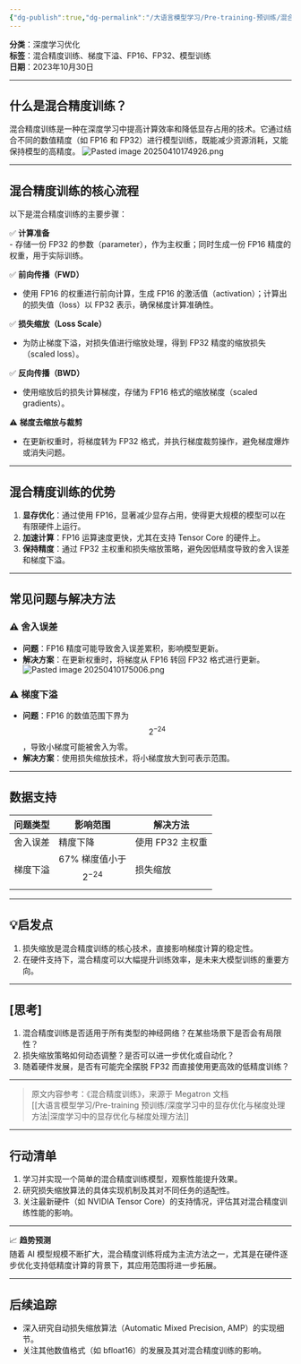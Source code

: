 ```yaml
---
{"dg-publish":true,"dg-permalink":"/大语言模型学习/Pre-training-预训练/混合精度训练","dg-home":false,"dg-description":"在此输入笔记的描述","dg-hide":false,"dg-hide-title":false,"dg-show-backlinks":true,"dg-show-local-graph":true,"dg-show-inline-title":true,"dg-pinned":false,"dg-passphrase":"在此输入访问密码","dg-enable-mathjax":false,"dg-enable-mermaid":false,"dg-enable-uml":false,"dg-note-icon":0,"dg-enable-dataview":false,"tags":["NLP"],"permalink":"/大语言模型学习/Pre-training-预训练/混合精度训练/","dgShowBacklinks":true,"dgShowLocalGraph":true,"dgShowInlineTitle":true,"dgPassFrontmatter":true,"noteIcon":0,"created":"2025-04-09T22:52:12.639+08:00","updated":"2025-04-10T17:52:13.679+08:00"}
---
```




**分类**：深度学习优化  
**标签**：混合精度训练、梯度下溢、FP16、FP32、模型训练  
**日期**：2023年10月30日  

---



## 什么是混合精度训练？
混合精度训练是一种在深度学习中提高计算效率和降低显存占用的技术。它通过结合不同的数值精度（如 FP16 和 FP32）进行模型训练，既能减少资源消耗，又能保持模型的高精度。
![Pasted image 20250410174926.png](/img/user/%E9%99%84%E4%BB%B6/Pasted%20image%2020250410174926.png)

---



## 混合精度训练的核心流程
以下是混合精度训练的主要步骤：

✅ **计算准备**  
	- 存储一份 FP32 的参数（parameter），作为主权重；同时生成一份 FP16 精度的权重，用于实际训练。  

✅ **前向传播（FWD）**  
- 使用 FP16 的权重进行前向计算，生成 FP16 的激活值（activation）；计算出的损失值（loss）以 FP32 表示，确保梯度计算准确性。  

✅ **损失缩放（Loss Scale）**  
- 为防止梯度下溢，对损失值进行缩放处理，得到 FP32 精度的缩放损失（scaled loss）。  

✅ **反向传播（BWD）**  
- 使用缩放后的损失计算梯度，存储为 FP16 格式的缩放梯度（scaled gradients）。  

⚠ **梯度去缩放与裁剪**  
- 在更新权重时，将梯度转为 FP32 格式，并执行梯度裁剪操作，避免梯度爆炸或消失问题。

---



## 混合精度训练的优势
1. **显存优化**：通过使用 FP16，显著减少显存占用，使得更大规模的模型可以在有限硬件上运行。  
2. **加速计算**：FP16 运算速度更快，尤其在支持 Tensor Core 的硬件上。  
3. **保持精度**：通过 FP32 主权重和损失缩放策略，避免因低精度导致的舍入误差和梯度下溢。

---



## 常见问题与解决方法

### ⚠ 舍入误差
- **问题**：FP16 精度可能导致舍入误差累积，影响模型更新。  
- **解决方案**：在更新权重时，将梯度从 FP16 转回 FP32 格式进行更新。
![Pasted image 20250410175006.png](/img/user/%E9%99%84%E4%BB%B6/Pasted%20image%2020250410175006.png)


### ⚠ 梯度下溢
- **问题**：FP16 的数值范围下界为 $$2^{-24}$$，导致小梯度可能被舍入为零。  
- **解决方案**：使用损失缩放技术，将小梯度放大到可表示范围。

---



## 数据支持
| 问题类型    | 影响范围                                   | 解决方法                          |
|-------------|------------------------------------------|-----------------------------------|
| 舍入误差    | 精度下降                                   | 使用 FP32 主权重                  |
| 梯度下溢    | 67% 梯度值小于 $$2^{-24}$$                | 损失缩放                          |

---



## 💡启发点
1. 损失缩放是混合精度训练的核心技术，直接影响梯度计算的稳定性。  
2. 在硬件支持下，混合精度可以大幅提升训练效率，是未来大模型训练的重要方向。  

---



## [思考]
1. 混合精度训练是否适用于所有类型的神经网络？在某些场景下是否会有局限性？  
2. 损失缩放策略如何动态调整？是否可以进一步优化或自动化？  
3. 随着硬件发展，是否有可能完全摆脱 FP32 而直接使用更高效的低精度训练？

---

> 原文内容参考：《混合精度训练》，来源于 Megatron 文档  
[[大语言模型学习/Pre-training 预训练/深度学习中的显存优化与梯度处理方法\|深度学习中的显存优化与梯度处理方法]]
---



## 行动清单
1. 学习并实现一个简单的混合精度训练模型，观察性能提升效果。  
2. 研究损失缩放算法的具体实现机制及其对不同任务的适配性。  
3. 关注最新硬件（如 NVIDIA Tensor Core）的支持情况，评估其对混合精度训练性能的影响。  

---

📈 **趋势预测**  
随着 AI 模型规模不断扩大，混合精度训练将成为主流方法之一，尤其是在硬件逐步优化支持低精度计算的背景下，其应用范围将进一步拓展。

---



## 后续追踪
- 深入研究自动损失缩放算法（Automatic Mixed Precision, AMP）的实现细节。  
- 关注其他数值格式（如 bfloat16）的发展及其对混合精度训练的影响。
